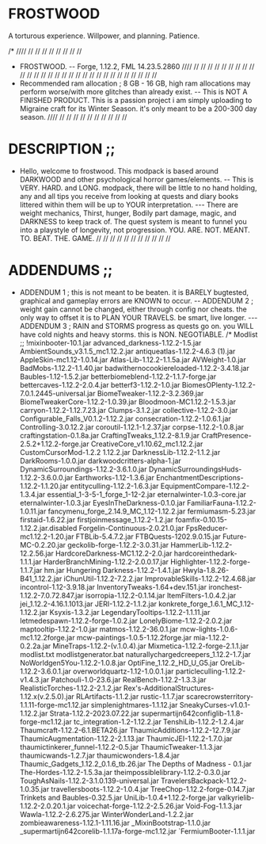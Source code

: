 # FROSTWOOD
A torturous experience. Willpower, and planning. Patience.


/*
//// // // // // // // // // 
- FROSTWOOD.
-- Forge, 1.12.2, FML 14.23.5.2860
//// // // // // // // // // // // // // // // // // // // // // // // // // // // // // // 
- Recommended ram allocation ; 8 GB - 16 GB, high ram allocations may perform worse/with more glitches than already exist. 
-- This is NOT A FINISHED PRODUCT. This is a passion project i am simply uploading to Migraine craft for its Winter Season. it's only meant to be a 200-300 day season.
//// // // // // // // // // // // 
# DESCRIPTION ;;
- Hello, welcome to frostwood. This modpack is based around DARKWOOD and other psychological horror games/elements.
-- This is VERY. HARD. and LONG. modpack, there will be little to no hand holding, any and all tips you receive from looking at quests and diary books littered within them will be up to YOUR interpretation. 
--- There are weight mechanics, Thirst, hunger, Bodily part damage, magic, and DARKNESS to keep track of. The quest system is meant to funnel you into a playstyle of longevity, not progression.  YOU. ARE. NOT. MEANT. TO. BEAT. THE. GAME.
// // // // // // // // // // // 
# ADDENDUMS ;;
- ADDENDUM 1 ; this is not meant to be beaten. it is BARELY bugtested, graphical and gameplay errors are KNOWN to occur.
-- ADDENDUM 2 ; weight gain cannot be changed, either through config nor cheats. the only way to offset it is to PLAN YOUR TRAVELS. be smart, live longer.
--- ADDENDUM 3 ; RAIN and STORMS progress as quests go on. you WILL have cold nights and heavy storms. this is NON. NEGOTIABLE.
/*
Modlist ;;
!mixinbooter-10.1.jar
advanced_darkness-1.12.2-1.5.jar
AmbientSounds_v3.1.5_mc1.12.2.jar
antiqueatlas-1.12.2-4.6.3 (1).jar
AppleSkin-mc1.12-1.0.14.jar
Atlas-Lib-1.12.2-1.1.5a.jar
AVWeight-1.0.jar
BadMobs-1.12.2-1.1.40.jar
badwithernocookiereloaded-1.12.2-3.4.18.jar
Baubles-1.12-1.5.2.jar
betterbiomeblend-1.12.2-1.1.7-forge.jar
bettercaves-1.12.2-2.0.4.jar
betterf3-1.12.2-1.0.jar
BiomesOPlenty-1.12.2-7.0.1.2445-universal.jar
BiomeTweaker-1.12.2-3.2.369.jar
BiomeTweakerCore-1.12.2-1.0.39.jar
Bloodmoon-MC1.12.2-1.5.3.jar
carryon-1.12.2-1.12.7.23.jar
Clumps-3.1.2.jar
collective-1.12.2-3.0.jar
Configurable_Falls_V0.1.2-1.12.2.jar
consecration-1.12.2-1.0.6.1.jar
Controlling-3.0.12.2.jar
coroutil-1.12.1-1.2.37.jar
corpse-1.12.2-1.0.8.jar
craftingstation-0.1.8a.jar
CraftingTweaks_1.12.2-8.1.9.jar
CraftPresence-2.5.2+1.12.2-forge.jar
CreativeCore_v1.10.62_mc1.12.2.jar
CustomCursorMod-1.2.2 1.12.2.jar
DarknessLib-1.12.2-1.1.2.jar
DarkRooms-1.0.0.jar
darkwoodcritters-alpha-1.jar
DynamicSurroundings-1.12.2-3.6.1.0.jar
DynamicSurroundingsHuds-1.12.2-3.6.0.0.jar
Earthworks-1.12-1.3.6.jar
EnchantmentDescriptions-1.12.2-1.1.20.jar
entityculling-1.12.2-1.6.3.jar
EquipmentCompare-1.12.2-1.3.4.jar
essential_1-3-5-1_forge_1-12-2.jar
eternalwinter-1.0.3-core.jar
eternalwinter-1.0.3.jar
EyesInTheDarkness-0.1.0.jar
FamiliarFauna-1.12.2-1.0.11.jar
fancymenu_forge_2.14.9_MC_1.12-1.12.2.jar
fermiumasm-5.23.jar
firstaid-1.6.22.jar
firstjoinmessage_1.12.2-1.2.jar
foamfix-0.10.15-1.12.2.jar.disabled
Forgelin-Continuous-2.0.21.0.jar
FpsReducer-mc1.12.2-1.20.jar
FTBLib-5.4.7.2.jar
FTBQuests-1202.9.0.15.jar
Future-MC-0.2.20.jar
geckolib-forge-1.12.2-3.0.31.jar
HammerLib-1.12.2-12.2.56.jar
HardcoreDarkness-MC1.12.2-2.0.jar
hardcoreinthedark-1.1.1.jar
HarderBranchMining-1.12.2-2.0.0.17.jar
Highlighter-1.12.2-forge-1.1.7.jar
hm.jar
Hungering Darkness-1.12.2-1.4.1.jar
Hwyla-1.8.26-B41_1.12.2.jar
iChunUtil-1.12.2-7.2.2.jar
ImprovableSkills-1.12.2-12.4.68.jar
incontrol-1.12-3.9.18.jar
InventoryTweaks-1.64+dev.151.jar
ironchest-1.12.2-7.0.72.847.jar
isorropia-1.12.2-0.1.14.jar
ItemFilters-1.0.4.2.jar
jei_1.12.2-4.16.1.1013.jar
JERI-1.12.2-1.1.2.jar
konkrete_forge_1.6.1_MC_1.12-1.12.2.jar
Ksyxis-1.3.2.jar
LegendaryTooltips-1.12.2-1.1.11.jar
letmedespawn-1.12.2-forge-1.0.2.jar
LonelyBiome-1.12.2-2.0.2.jar
maptooltip-1.12.2-1.0.jar
matmos-1.12.2-36.0.1.jar
mcw-lights-1.0.6-mc1.12.2forge.jar
mcw-paintings-1.0.5-1.12.2forge.jar
mia-1.12.2-0.2.2a.jar
MineTraps-1.12.2-(v.1.0.4).jar
Mixmetica-1.12.2-forge-2.1.1.jar
modlist.txt
modlistgenerator.bat
naturallychargedcreepers_1.12.2-1.7.jar
NoWorldgen5You-1.12.2-1.0.8.jar
OptiFine_1.12.2_HD_U_G5.jar
OreLib-1.12.2-3.6.0.1.jar
overworldquartz-1.12-1.0.0.1.jar
particleculling-1.12.2-v1.4.3.jar
Patchouli-1.0-23.6.jar
RealBench-1.12.2-1.3.3.jar
RealisticTorches-1.12.2-2.1.2.jar
Rex's-AdditionalStructures-1.12.x(v.2.5.0).jar
RLArtifacts-1.1.2.jar
rustic-1.1.7.jar
scarecrowsterritory-1.1.11-forge-mc1.12.jar
simplenightmares-1.1.12.jar
SneakyCurses-v1.0.1-1.12.2.jar
Strata-1.12.2-2023.07.22.jar
supermartijn642configlib-1.1.8-forge-mc1.12.jar
tc_integration-1.2-1.12.2.jar
TenshiLib-1.12.2-1.2.4.jar
Thaumcraft-1.12.2-6.1.BETA26.jar
ThaumicAdditions-1.12.2-12.7.9.jar
ThaumicAugmentation-1.12.2-2.1.13.jar
ThaumicJEI-1.12.2-1.7.0.jar
thaumictinkerer_funnel-1.12.2-0.5.jar
ThaumicTweaker-1.1.3.jar
thaumicwands-1.2.7.jar
thaumicwonders-1.8.4.jar
Thaumic_Gadgets_1.12.2_0.1.6_tb.26.jar
The Depths of Madness - 0.1.jar
The-Hordes-1.12.2-1.5.3a.jar
theimpossiblelibrary-1.12.2-0.3.0.jar
ToughAsNails-1.12.2-3.1.0.139-universal.jar
TravelersBackpack-1.12.2-1.0.35.jar
travellersboots-1.12.2-1.0.4.jar
TreeChop-1.12.2-forge-0.14.7.jar
Trinkets and Baubles-0.32.5.jar
UniLib-1.0.4+1.12.2-forge.jar
valkyrielib-1.12.2-2.0.20.1.jar
voicechat-forge-1.12.2-2.5.26.jar
Void-Fog-1.1.3.jar
Wawla-1.12.2-2.6.275.jar
WinterWonderLand-1.2.2.jar
zombieawareness-1.12.1-1.11.16.jar
_MixinBootstrap-1.1.0.jar
_supermartijn642corelib-1.1.17a-forge-mc1.12.jar
`FermiumBooter-1.1.1.jar
